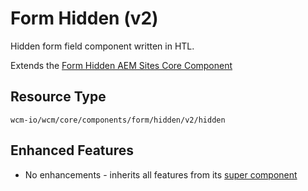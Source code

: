 Form Hidden (v2)
====
Hidden form field component written in HTL.

Extends the [Form Hidden AEM Sites Core Component][extends-component]

## Resource Type
```
wcm-io/wcm/core/components/form/hidden/v2/hidden
```

## Enhanced Features

* No enhancements - inherits all features from its [super component][extends-component]

[extends-component]: https://github.com/adobe/aem-core-wcm-components/tree/master/content/src/content/jcr_root/apps/core/wcm/components/form/hidden/v2/hidden

